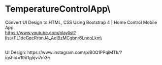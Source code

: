 # TemperatureControlApp\
Convert UI Design to HTML, CSS Using Bootstrap 4 | Home Control Mobile App\
https://www.youtube.com/playlist?list=PL1deGqcRrtmJ4_AqI9zMCgbnr6LnooLkm\

<br/>
UI Design:
https://www.instagram.com/p/B0Q1PPqiMTk/?igshid=10d1g5jvi7m3e
